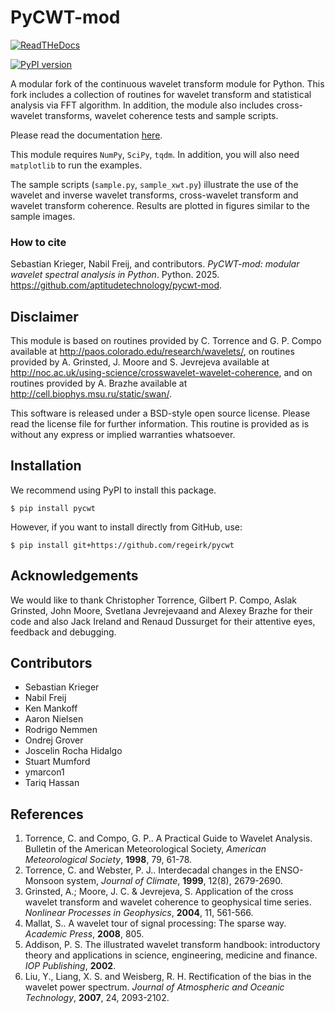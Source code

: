 PyCWT-mod
=========

[![ReadTHeDocs](https://readthedocs.org/projects/pycwt-mod/badge/?version=latest)](https://pycwt-mod.readthedocs.io/en/latest/?badge=latest)

[![PyPI version](https://badge.fury.io/py/pycwt-mod.svg)](https://badge.fury.io/py/pycwt-mod)

A modular fork of the continuous wavelet transform module for Python. This fork
includes a collection of routines for wavelet transform and statistical analysis
via FFT algorithm. In addition, the module also includes cross-wavelet transforms,
wavelet coherence tests and sample scripts.

Please read the documentation [here](https://pycwt-mod.readthedocs.io/en/latest/).

This module requires ``NumPy``, ``SciPy``, ``tqdm``. In addition, you will 
also need ``matplotlib`` to run the examples.

The sample scripts (`sample.py`, `sample_xwt.py`) illustrate the use of
the wavelet and inverse wavelet transforms, cross-wavelet transform and
wavelet transform coherence. Results are plotted in figures similar to the
sample images.


### How to cite

Sebastian Krieger, Nabil Freij, and contributors. _PyCWT-mod: modular wavelet 
spectral analysis in Python_. Python. 2025. <https://github.com/aptitudetechnology/pycwt-mod>.


Disclaimer
----------

This module is based on routines provided by C. Torrence and G. P. Compo
available at http://paos.colorado.edu/research/wavelets/, on routines
provided by A. Grinsted, J. Moore and S. Jevrejeva available at
http://noc.ac.uk/using-science/crosswavelet-wavelet-coherence, and
on routines provided by A. Brazhe available at
http://cell.biophys.msu.ru/static/swan/.

This software is released under a BSD-style open source license. Please read
the license file for further information. This routine is provided as is
without any express or implied warranties whatsoever.


Installation
------------

We recommend using PyPI to install this package.

```commandline
$ pip install pycwt
```

However, if you want to install directly from GitHub, use:

```commandline
$ pip install git+https://github.com/regeirk/pycwt
```


Acknowledgements
----------------

We would like to thank Christopher Torrence, Gilbert P. Compo, Aslak Grinsted,
John Moore, Svetlana Jevrejevaand and Alexey Brazhe for their code and also
Jack Ireland and Renaud Dussurget for their attentive eyes, feedback and
debugging.


Contributors
------------

- Sebastian Krieger
- Nabil Freij
- Ken Mankoff
- Aaron Nielsen
- Rodrigo Nemmen
- Ondrej Grover
- Joscelin Rocha Hidalgo
- Stuart Mumford
- ymarcon1
- Tariq Hassan


References
----------

1. Torrence, C. and Compo, G. P.. A Practical Guide to Wavelet
   Analysis. Bulletin of the American Meteorological Society, *American
   Meteorological Society*, **1998**, 79, 61-78.
2. Torrence, C. and Webster, P. J.. Interdecadal changes in the
   ENSO-Monsoon system, *Journal of Climate*, **1999**, 12(8),
   2679-2690.
3. Grinsted, A.; Moore, J. C. & Jevrejeva, S. Application of the cross
   wavelet transform and wavelet coherence to geophysical time series.
   *Nonlinear Processes in Geophysics*, **2004**, 11, 561-566.
4. Mallat, S.. A wavelet tour of signal processing: The sparse way.
   *Academic Press*, **2008**, 805.
5. Addison, P. S. The illustrated wavelet transform handbook:
   introductory theory and applications in science, engineering,
   medicine and finance. *IOP Publishing*, **2002**.
6. Liu, Y., Liang, X. S. and Weisberg, R. H. Rectification of the bias
   in the wavelet power spectrum. *Journal of Atmospheric and Oceanic
   Technology*, **2007**, 24, 2093-2102.
